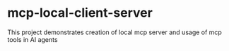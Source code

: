 # mcp-local-client-server
This project demonstrates creation of local mcp server and usage of mcp tools in AI agents
